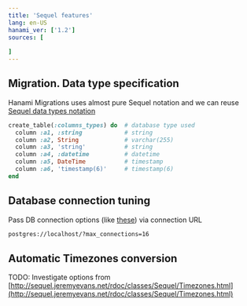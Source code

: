 ```yaml
---
title: 'Sequel features'
lang: en-US
hanami_ver: ['1.2']
sources: [
  
]
---
```


## Migration. Data type specification

Hanami Migrations uses almost pure Sequel notation and we can reuse [Sequel data types notation](
http://sequel.jeremyevans.net/rdoc/files/doc/schema_modification_rdoc.html)

```ruby
create_table(:columns_types) do  # database type used
  column :a1, :string            # string
  column :a2, String             # varchar(255)
  column :a3, 'string'           # string
  column :a4, :datetime          # datetime
  column :a5, DateTime           # timestamp
  column :a6, 'timestamp(6)'     # timestamp(6)
end
```

## Database connection tuning

Pass DB connection options (like [these](https://sequel.jeremyevans.net/rdoc/files/doc/opening_databases_rdoc.html)) via connection URL

```bash
postgres://localhost/?max_connections=16
```

## Automatic Timezones conversion

TODO: Investigate options from [http://sequel.jeremyevans.net/rdoc/classes/Sequel/Timezones.html](http://sequel.jeremyevans.net/rdoc/classes/Sequel/Timezones.html)
